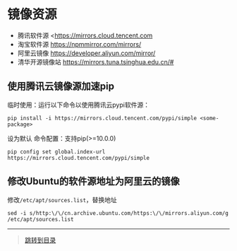 # 镜像资源

* 腾讯软件源 <https://mirrors.cloud.tencent.com
* 淘宝软件源 <https://npmmirror.com/mirrors/>
* 阿里云镜像 <https://developer.aliyun.com/mirror/>
* 清华开源镜像站 <https://mirrors.tuna.tsinghua.edu.cn/#>

## 使用腾讯云镜像源加速pip

临时使用：运行以下命令以使用腾讯云pypi软件源：

```shell
pip install -i https://mirrors.cloud.tencent.com/pypi/simple <some-package>
```

设为默认
命令配置：支持pip(>=10.0.0)

```shell
pip config set global.index-url https://mirrors.cloud.tencent.com/pypi/simple
```

## 修改Ubuntu的软件源地址为阿里云的镜像

修改`/etc/apt/sources.list`，替换地址

```shell
sed -i s/http:\/\/cn.archive.ubuntu.com/https:\/\/mirrors.aliyun.com/g /etc/apt/sources.list
```

---

> [跳转到目录](menu.md)
